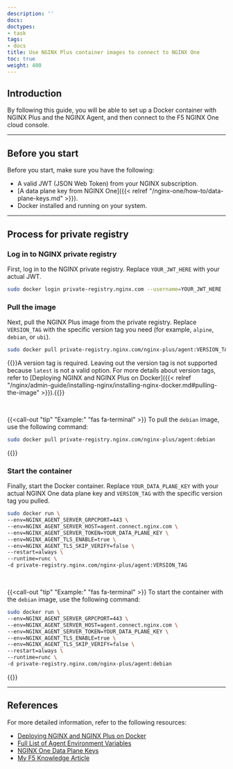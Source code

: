 ```yaml
---
description: ''
docs:
doctypes:
- task
tags:
- docs
title: Use NGINX Plus container images to connect to NGINX One
toc: true
weight: 400
---
```


## Introduction

By following this guide, you will be able to set up a Docker container with NGINX Plus and the NGINX Agent, and then connect to the F5 NGINX One cloud console.

---

## Before you start

Before you start, make sure you have the following:

- A valid JWT (JSON Web Token) from your NGINX subscription.
- [A data plane key from NGINX One]({{< relref "/nginx-one/how-to/data-plane-keys.md" >}}).
- Docker installed and running on your system.

---

## Process for private registry

### Log in to NGINX private registry

First, log in to the NGINX private registry. Replace `YOUR_JWT_HERE` with your actual JWT.

```sh
sudo docker login private-registry.nginx.com --username=YOUR_JWT_HERE --password=none
```

### Pull the image

Next, pull the NGINX Plus image from the private registry. Replace `VERSION_TAG` with the specific version tag you need (for example, `alpine`, `debian`, or `ubi`).

```sh
sudo docker pull private-registry.nginx.com/nginx-plus/agent:VERSION_TAG
```

{{<note>}}A version tag is required. Leaving out the version tag is not supported because `latest` is not a valid option. For more details about version tags, refer to [Deploying NGINX and NGINX Plus on Docker]({{< relref "/nginx/admin-guide/installing-nginx/installing-nginx-docker.md#pulling-the-image" >}}).{{</note>}}

<br>

{{<call-out "tip" "Example:" "fas fa-terminal" >}}
To pull the `debian` image, use the following command:

```sh
sudo docker pull private-registry.nginx.com/nginx-plus/agent:debian
```
{{</call-out>}}

### Start the container

Finally, start the Docker container. Replace `YOUR_DATA_PLANE_KEY` with your actual NGINX One data plane key and `VERSION_TAG` with the specific version tag you pulled.

```sh
sudo docker run \
--env=NGINX_AGENT_SERVER_GRPCPORT=443 \
--env=NGINX_AGENT_SERVER_HOST=agent.connect.nginx.com \
--env=NGINX_AGENT_SERVER_TOKEN=YOUR_DATA_PLANE_KEY \
--env=NGINX_AGENT_TLS_ENABLE=true \
--env=NGINX_AGENT_TLS_SKIP_VERIFY=false \
--restart=always \
--runtime=runc \
-d private-registry.nginx.com/nginx-plus/agent:VERSION_TAG
```

<br>

{{<call-out "tip" "Example:" "fas fa-terminal" >}}
To start the container with the `debian` image, use the following command:

```sh
sudo docker run \
--env=NGINX_AGENT_SERVER_GRPCPORT=443 \
--env=NGINX_AGENT_SERVER_HOST=agent.connect.nginx.com \
--env=NGINX_AGENT_SERVER_TOKEN=YOUR_DATA_PLANE_KEY \
--env=NGINX_AGENT_TLS_ENABLE=true \
--env=NGINX_AGENT_TLS_SKIP_VERIFY=false \
--restart=always \
--runtime=runc \
-d private-registry.nginx.com/nginx-plus/agent:debian
```

{{</call-out>}}

---

## References

For more detailed information, refer to the following resources:

- [Deploying NGINX and NGINX Plus on Docker](https://docs.nginx.com/nginx/admin-guide/installing-nginx/installing-nginx-docker/)
- [Full List of Agent Environment Variables](https://docs.nginx.com/nginx-agent/configuration/configuration-overview/#nginx-agent-environment-variables)
- [NGINX One Data Plane Keys](https://docs.nginx.com/nginx-one/how-to/data-plane-keys/)
- [My F5 Knowledge Article](https://my.f5.com/manage/s/article/K000090257)
